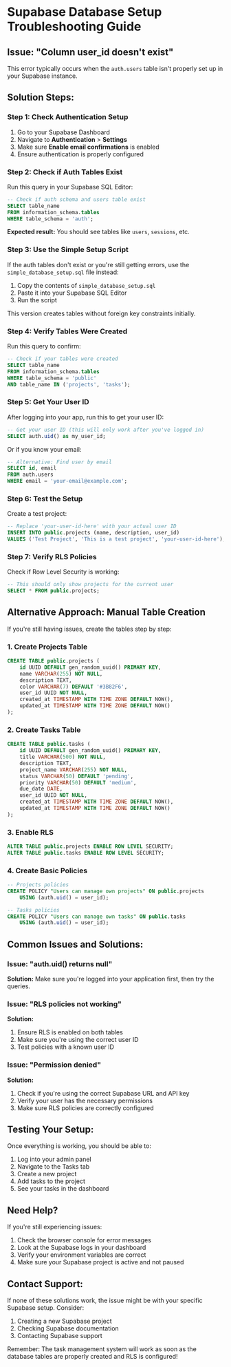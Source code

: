 # Supabase Database Setup Troubleshooting Guide

## Issue: "Column user_id doesn't exist"

This error typically occurs when the `auth.users` table isn't properly set up in your Supabase instance.

## Solution Steps:

### Step 1: Check Authentication Setup

1. Go to your Supabase Dashboard
2. Navigate to **Authentication** > **Settings**
3. Make sure **Enable email confirmations** is enabled
4. Ensure authentication is properly configured

### Step 2: Check if Auth Tables Exist

Run this query in your Supabase SQL Editor:

```sql
-- Check if auth schema and users table exist
SELECT table_name 
FROM information_schema.tables 
WHERE table_schema = 'auth';
```

**Expected result:** You should see tables like `users`, `sessions`, etc.

### Step 3: Use the Simple Setup Script

If the auth tables don't exist or you're still getting errors, use the `simple_database_setup.sql` file instead:

1. Copy the contents of `simple_database_setup.sql`
2. Paste it into your Supabase SQL Editor
3. Run the script

This version creates tables without foreign key constraints initially.

### Step 4: Verify Tables Were Created

Run this query to confirm:

```sql
-- Check if your tables were created
SELECT table_name 
FROM information_schema.tables 
WHERE table_schema = 'public' 
AND table_name IN ('projects', 'tasks');
```

### Step 5: Get Your User ID

After logging into your app, run this to get your user ID:

```sql
-- Get your user ID (this will only work after you've logged in)
SELECT auth.uid() as my_user_id;
```

Or if you know your email:

```sql
-- Alternative: Find user by email
SELECT id, email 
FROM auth.users 
WHERE email = 'your-email@example.com';
```

### Step 6: Test the Setup

Create a test project:

```sql
-- Replace 'your-user-id-here' with your actual user ID
INSERT INTO public.projects (name, description, user_id) 
VALUES ('Test Project', 'This is a test project', 'your-user-id-here');
```

### Step 7: Verify RLS Policies

Check if Row Level Security is working:

```sql
-- This should only show projects for the current user
SELECT * FROM public.projects;
```

## Alternative Approach: Manual Table Creation

If you're still having issues, create the tables step by step:

### 1. Create Projects Table
```sql
CREATE TABLE public.projects (
    id UUID DEFAULT gen_random_uuid() PRIMARY KEY,
    name VARCHAR(255) NOT NULL,
    description TEXT,
    color VARCHAR(7) DEFAULT '#3B82F6',
    user_id UUID NOT NULL,
    created_at TIMESTAMP WITH TIME ZONE DEFAULT NOW(),
    updated_at TIMESTAMP WITH TIME ZONE DEFAULT NOW()
);
```

### 2. Create Tasks Table
```sql
CREATE TABLE public.tasks (
    id UUID DEFAULT gen_random_uuid() PRIMARY KEY,
    title VARCHAR(500) NOT NULL,
    description TEXT,
    project_name VARCHAR(255) NOT NULL,
    status VARCHAR(50) DEFAULT 'pending',
    priority VARCHAR(50) DEFAULT 'medium',
    due_date DATE,
    user_id UUID NOT NULL,
    created_at TIMESTAMP WITH TIME ZONE DEFAULT NOW(),
    updated_at TIMESTAMP WITH TIME ZONE DEFAULT NOW()
);
```

### 3. Enable RLS
```sql
ALTER TABLE public.projects ENABLE ROW LEVEL SECURITY;
ALTER TABLE public.tasks ENABLE ROW LEVEL SECURITY;
```

### 4. Create Basic Policies
```sql
-- Projects policies
CREATE POLICY "Users can manage own projects" ON public.projects
    USING (auth.uid() = user_id);

-- Tasks policies  
CREATE POLICY "Users can manage own tasks" ON public.tasks
    USING (auth.uid() = user_id);
```

## Common Issues and Solutions:

### Issue: "auth.uid() returns null"
**Solution:** Make sure you're logged into your application first, then try the queries.

### Issue: "RLS policies not working"
**Solution:** 
1. Ensure RLS is enabled on both tables
2. Make sure you're using the correct user ID
3. Test policies with a known user ID

### Issue: "Permission denied"
**Solution:**
1. Check if you're using the correct Supabase URL and API key
2. Verify your user has the necessary permissions
3. Make sure RLS policies are correctly configured

## Testing Your Setup:

Once everything is working, you should be able to:

1. Log into your admin panel
2. Navigate to the Tasks tab
3. Create a new project
4. Add tasks to the project
5. See your tasks in the dashboard

## Need Help?

If you're still experiencing issues:

1. Check the browser console for error messages
2. Look at the Supabase logs in your dashboard
3. Verify your environment variables are correct
4. Make sure your Supabase project is active and not paused

## Contact Support:

If none of these solutions work, the issue might be with your specific Supabase setup. Consider:

1. Creating a new Supabase project
2. Checking Supabase documentation
3. Contacting Supabase support

Remember: The task management system will work as soon as the database tables are properly created and RLS is configured!
